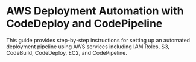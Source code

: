 # AWS Deployment Automation with CodeDeploy and CodePipeline
This guide provides step-by-step instructions for setting up an automated deployment pipeline using AWS services including IAM Roles, S3, CodeBuild, CodeDeploy, EC2, and CodePipeline.

